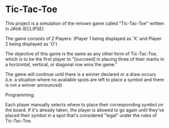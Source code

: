 # Tic-Tac-Toe

This project is a simulation of the renown game called "Tic-Tac-Toe" written in JAVA (ECLIPSE). 

The game consists of 2 Players: (Player 1 being displayed as 'X' and Player 2 being displayed as 'O')

The objective of this game is the same as any other form of Tic-Tac-Toe, which is to be the first player to "[succeed] in placing three of their marks in a horizontal, vertical, or diagonal row wins the game."

The game will continue until there is a winner declared or a draw occurs (i.e. a situation where no available spots are left to place a symbol and there is not a winner announced)

Programming:

Each player manually selects where to place their corresponding symbol on the board. If it's already taken, the player is allowed to go again until they've placed their symbol in a spot that's considered "legal" under the rules of Tic-Tac-Toe.
